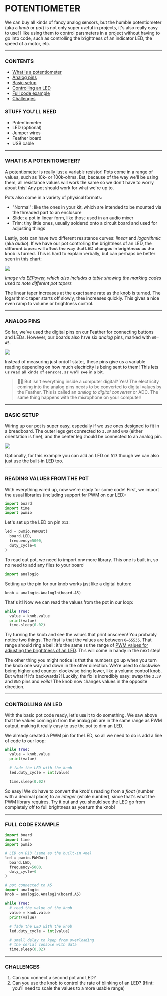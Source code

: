 # POTENTIOMETER

We can buy all kinds of fancy analog sensors, but the humble potentiometer (aka a *knob* or *pot*) is not only super useful in projects, it's also really easy to use! I like using them to control parameters in a project without having to go into code, such as controlling the brightness of an indicator LED, the speed of a motor, etc.

***

### CONTENTS  

* [What is a potentiometer](#what-is-a-potentiometer)  
* [Analog pins](#analog-pins)  
* [Basic setup](#basic-setup)  
* [Controlling an LED](#controlling-an-led)  
* [Full code example](#full-code-example)  
* [Challenges](#challenges)

### STUFF YOU'LL NEED  

* Potentiometer  
* LED (optional)  
* Jumper wires  
* Feather board  
* USB cable  

***

### WHAT IS A POTENTIOMETER?  
A [potentiometer](https://en.wikipedia.org/wiki/Potentiometer) is really just a variable resistor! Pots come in a range of values, such as 10k- or 100k-ohms. But, because of the way we'll be using them, all resistance values will work the same so we don't have to worry about this! Any pot should work for what we're up to.

Pots also come in a variety of physical formats:  
* "Normal": like the ones in your kit, which are intended to be mounted via the threaded part to an enclosure  
* Slide: a pot in linear form, like those used in an audio mixer  
* Trim: tiny little ones, usually soldered onto a circuit board and used for adjusting things  

Lastly, pots can have two different resistance curves: *linear* and *logarithmic* (aka *audio*). If we have our pot controlling the brightness of an LED, the different tapers will affect the way that LED changes in brightness as the knob is turned. This is hard to explain verbally, but can perhaps be better seen in this chart:  

![](Images/PotTaper.png)

*Image via [EEPower](https://eepower.com/resistor-guide/resistor-types/potentiometer-taper/#), which also includes a table showing the marking codes used to note different pot tapers*

The linear taper increases at the exact same rate as the knob is turned. The logarithmic taper starts off slowly, then increases quickly. This gives a nice even ramp to volume or brightness control.

***

### ANALOG PINS  
So far, we've used the digital pins on our Feather for connecting buttons and LEDs. However, our boards also have six *analog* pins, marked with `A0–A5`.

![](Images/AnalogPins.png)

Instead of measuring just on/off states, these pins give us a variable reading depending on how much electricity is being sent to them! This lets us read all kinds of sensors, as we'll see in a bit.

> 🙋‍♀️ But isn't everything inside a computer digital? Yes! The electricity coming into the analog pins needs to be converted to digital values by the Feather. This is called an *analog to digital converter* or ADC. The same thing happens with the microphone on your computer!

***

### BASIC SETUP  
Wiring up our pot is super easy, especially if we use ones designed to fit in a breadboard. The outer legs get connected to `3.3V` and `GND` (either orientation is fine), and the center leg should be connected to an analog pin.

![](Images/Potentiometer.png)

Optionally, for this example you can add an LED on `D13` though we can also just use the built-in LED too.

***

### READING VALUES FROM THE POT  
With everything wired up, now we're ready for some code! First, we import the usual libraries (including support for PWM on our LED):

```python
import board
import time
import pwmio
```

Let's set up the LED on pin `D13`:  

```python
led = pwmio.PWMOut(
  board.LED,
  frequency=5000,
  duty_cycle=0
)
```

To read out pot, we need to import one more library. This one is built in, so no need to add any files to your board.

```python
import analogio
```

Setting up the pin for our knob works just like a digital button:

```python
knob = analogio.AnalogIn(board.A5)
```

That's it! Now we can read the values from the pot in our loop:

```python
while True:
  value = knob.value
  print(value)
  time.sleep(0.02)
```

Try turning the knob and see the values that print onscreen! You probably notice two things. The first is that the values are between `0–65535`. That range should ring a bell: it's the same as the range of [PWM values for adjusting the brightness of an LED](https://github.com/jeffThompson/PhysicalComputing/blob/master/Week02_LEDs/Demos/06-FadingWithPWM.md). This will come in handy in the next step!

The other thing you might notice is that the numbers go up when you turn the knob one way and down in the other direction. We're used to clockwise being higher and counter-clockwise being lower, like a volume control knob. But what if it's backwards?! Luckily, the fix is incredibly easy: swap the `3.3V` and `GND` pins and *voila*! The knob now changes values in the opposite direction.

***

### CONTROLLING AN LED  
With the basic pot code ready, let's use it to do something. We saw above that the values coming in from the analog pin are in the same range as PWM output, making it really easy to use the pot to dim an LED.

We already created a PWM pin for the LED, so all we need to do is add a line of code to our loop:

```python
while True:
  value = knob.value
  print(value)

  # fade the LED with the knob
  led.duty_cycle = int(value)

  time.sleep(0.02)
```

So easy! We do have to convert the knob's reading from a *float* (number with a decimal place) to an *integer* (whole number), since that's what the PWM library requires. Try it out and you should see the LED go from completely off to full brightness as you turn the knob!

***

### FULL CODE EXAMPLE  

```python
import board
import time
import pwmio

# LED on D13 (same as the built-in one)
led = pwmio.PWMOut(
  board.LED,
  frequency=5000,
  duty_cycle=0
)

# pot connected to A5
import analogio
knob = analogio.AnalogIn(board.A5)

while True:
  # read the value of the knob
  value = knob.value
  print(value)

  # fade the LED with the knob
  led.duty_cycle = int(value)

  # small delay to keep from overloading
  # the serial console with data
  time.sleep(0.02)
```

***

### CHALLENGES  

1. Can you connect a second pot and LED?  
2. Can you use the knob to control the rate of blinking of an LED? (Hint: you'll need to scale the values to a more usable range)  

